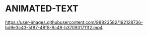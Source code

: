 # ANIMATED-TEXT
https://user-images.githubusercontent.com/98823582/192128736-bd9e3c43-5f87-48f8-9c49-b370931711f2.mp4
